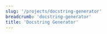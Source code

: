 ```yaml
---
slug: '/projects/docstring-generator'
breadcrumb: 'docstring-generator'
title: 'Docstring Generator'
---
```

